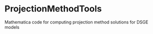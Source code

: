 ProjectionMethodTools
=====================

Mathematica code for computing projection method solutions for DSGE models
